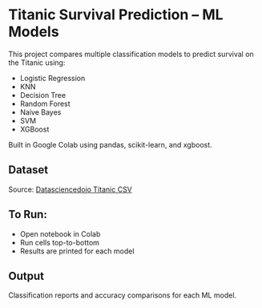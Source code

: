 # Titanic Survival Prediction – ML Models

This project compares multiple classification models to predict survival on the Titanic using:
- Logistic Regression
- KNN
- Decision Tree
- Random Forest
- Naive Bayes
- SVM
- XGBoost

Built in Google Colab using pandas, scikit-learn, and xgboost.

## Dataset
Source: [Datasciencedojo Titanic CSV](https://raw.githubusercontent.com/datasciencedojo/datasets/master/titanic.csv)

## To Run:
- Open notebook in Colab
- Run cells top-to-bottom
- Results are printed for each model

## Output
Classification reports and accuracy comparisons for each ML model.

